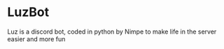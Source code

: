 # LuzBot
Luz is a discord bot, coded in python by Nimpe to make life in the server easier and more fun
